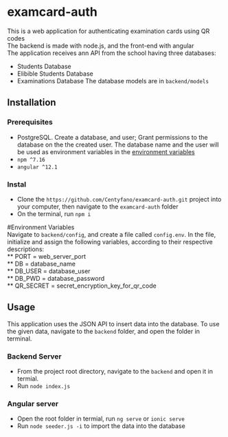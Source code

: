 # examcard-auth

This is a web application for authenticating examination cards using QR codes  
The backend is made with node.js, and the front-end with angular  
The application receives ann API from the school having three databases:

- Students Database
- Elibible Students Database
- Examinations Database
  The database models are in `backend/models`

## Installation

### Prerequisites

- PostgreSQL. Create a database, and user; Grant permissions to the database on the the created user. The database name and the user will be used as environment variables in the [environment variables](#Environment-Variables)
- `npm ^7.16`
- `angular ^12.1`

### Instal

- Clone the `https://github.com/Centyfano/examcard-auth.git` project into your computer, then navigate to the `examcard-auth` folder
- On the terminal, run `npm i`

#Environment Variables  
Navigate to `backend/config`, and create a file called `config.env`. In the file, initialize and assign the following variables, according to their respective descriptions:  
** PORT = web_server_port  
** DB = database_name  
** DB_USER = database_user  
** DB_PWD = database_password  
\*\* QR_SECRET = secret_encryption_key_for_qr_code

## Usage

This application uses the JSON API to insert data into the database. To use the given data, navigate to the `backend` folder, and open the folder in terminal.

### Backend Server

- From the project root directory, navigate to the `backend` and open it in termial.
- Run `node index.js`

### Angular server

- Open the root folder in termial, run `ng serve` or `ionic serve`
- Run `node seeder.js -i` to import the data into the database
